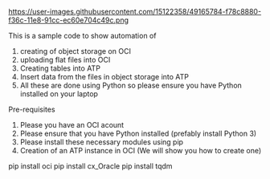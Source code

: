 
https://user-images.githubusercontent.com/15122358/49165784-f78c8880-f36c-11e8-91cc-ec60e704c49c.png

This is a sample code to show automation of 

1) creating of object storage on OCI
2) uploading flat files into OCI
3) Creating tables into ATP
4) Insert data from the files in object storage into ATP
5) All these are done using Python so please ensure you have Python installed on your laptop


Pre-requisites
1) Please you have an OCI acount
2) Please ensure that you have Python installed (prefably install Python 3)
3) Please install these necessary modules using pip
4) Creation of an ATP instance in OCI (We will show you how to create one) 

pip install oci
pip install cx_Oracle
pip install tqdm
